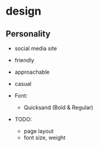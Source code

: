 # design

## Personality

- social media site
- friendly
- approachable
- casual

- Font:

  - Quicksand (Bold & Regular)

- TODO:
  - page layout
  - font size, weight
